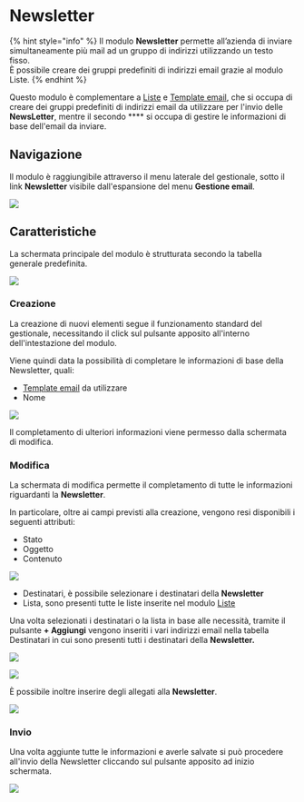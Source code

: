 # Newsletter

{% hint style="info" %}
Il modulo **Newsletter** permette all’azienda di inviare simultaneamente più mail ad un gruppo di indirizzi utilizzando un testo fisso.\
È possibile creare dei gruppi predefiniti di indirizzi email grazie al modulo Liste.&#x20;
{% endhint %}

Questo modulo è complementare a [Liste](liste.md) e [Template email](template.md), che si occupa di creare dei gruppi predefiniti di indirizzi email da utilizzare per l'invio delle **NewsLetter**, mentre il secondo **** si occupa di gestire le informazioni di base dell'email da inviare.

## Navigazione

Il modulo è raggiungibile attraverso il menu laterale del gestionale, sotto il link **Newsletter** visibile dall'espansione del menu **Gestione email**.

![](https://firebasestorage.googleapis.com/v0/b/gitbook-x-prod.appspot.com/o/spaces%2F-LZJeLg23eVDvrCv74U7-887967055%2Fuploads%2FRAHkUDBlTx6lcByhbUGe%2Ffile.png?alt=media)

## Caratteristiche

La schermata principale del modulo è strutturata secondo la tabella generale predefinita.

![](https://firebasestorage.googleapis.com/v0/b/gitbook-x-prod.appspot.com/o/spaces%2F-LZJeLg23eVDvrCv74U7-887967055%2Fuploads%2FIs9sJVL33sGjVSq6qDGM%2Ffile.png?alt=media)

### Creazione

La creazione di nuovi elementi segue il funzionamento standard del gestionale, necessitando il click sul pulsante apposito all'interno dell'intestazione del modulo.

Viene quindi data la possibilità di completare le informazioni di base della Newsletter, quali:

* [Template email](template.md) da utilizzare
* Nome

![](https://firebasestorage.googleapis.com/v0/b/gitbook-x-prod.appspot.com/o/spaces%2F-LZJeLg23eVDvrCv74U7-887967055%2Fuploads%2FFRDZKQMId1VtLPrOgcpL%2Ffile.png?alt=media)

Il completamento di ulteriori informazioni viene permesso dalla schermata di modifica.

### Modifica

La schermata di modifica permette il completamento di tutte le informazioni riguardanti la **Newsletter**.

In particolare, oltre ai campi previsti alla creazione, vengono resi disponibili i seguenti attributi:

* Stato
* Oggetto
* Contenuto

![](https://firebasestorage.googleapis.com/v0/b/gitbook-x-prod.appspot.com/o/spaces%2F-LZJeLg23eVDvrCv74U7-887967055%2Fuploads%2FzzHEarcwKhfisKqtw2hF%2Ffile.png?alt=media)

* Destinatari, è possibile selezionare i destinatari della **Newsletter**
* Lista, sono presenti tutte le liste inserite nel modulo [Liste](liste.md)

Una volta selezionati i destinatari o la lista in base alle necessità, tramite il pulsante **+ Aggiungi** vengono inseriti i vari indirizzi email nella tabella Destinatari in cui sono presenti tutti i destinatari della **Newsletter.**

![](https://firebasestorage.googleapis.com/v0/b/gitbook-x-prod.appspot.com/o/spaces%2F-LZJeLg23eVDvrCv74U7-887967055%2Fuploads%2FUdA9FzjZfrRK7mxBs7HW%2Ffile.png?alt=media)

![](https://firebasestorage.googleapis.com/v0/b/gitbook-x-prod.appspot.com/o/spaces%2F-LZJeLg23eVDvrCv74U7-887967055%2Fuploads%2FR1rq7PDXhkczcKLrUETq%2Ffile.png?alt=media)

È possibile inoltre inserire degli allegati alla **Newsletter**.

![](https://firebasestorage.googleapis.com/v0/b/gitbook-x-prod.appspot.com/o/spaces%2F-LZJeLg23eVDvrCv74U7-887967055%2Fuploads%2Fg4KQ21T1LB8PWMpJ1P2m%2Ffile.png?alt=media)

### Invio&#x20;

Una volta aggiunte tutte le informazioni e averle salvate si può procedere all'invio della Newsletter cliccando sul pulsante apposito ad inizio schermata.

![](https://firebasestorage.googleapis.com/v0/b/gitbook-x-prod.appspot.com/o/spaces%2F-LZJeLg23eVDvrCv74U7-887967055%2Fuploads%2Fzmttti46e1qIEDYQ6HJV%2Ffile.png?alt=media)

